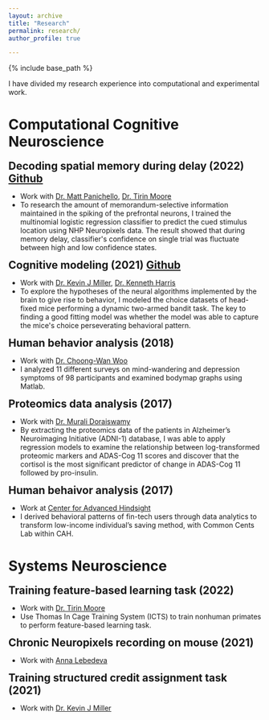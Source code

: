 ```yaml
---
layout: archive
title: "Research"
permalink: research/
author_profile: true

---
```


<style type='text/css'>
h2, h3, h4, h5, h6 {margin: 0;}
.br {display: block; margin-bottom: 0em; margin: 0;} 
</style>

{% include base_path %}

I have divided my research experience into computational and experimental work. 

# Computational Cognitive Neuroscience


## Decoding spatial memory during delay (2022) [Github](https://github.com/jinoh5/decoding-working-memory) 
   - Work with [Dr. Matt Panichello](https://scholar.princeton.edu/mfp2/home), [Dr. Tirin Moore](https://profiles.stanford.edu/tirin-moore)
   - To research the amount of memorandum-selective information maintained in the spiking of the prefrontal neurons, I trained the multinomial logistic regression classifier to predict the cued stimulus location using NHP Neuropixels data. The result showed that during memory delay, classifier's confidence on single trial was fluctuate between high and low confidence states.
    
## Cognitive modeling (2021) [Github](https://github.com/jinoh5/cognitive_modeling)
   - Work with [Dr. Kevin J Miller](https://scholar.google.com/citations?user=qSZJKJIAAAAJ&hl=en), [Dr. Kenneth Harris](https://scholar.google.com/citations?user=jcYBNfIAAAAJ&hl=en)
   - To explore the hypotheses of the neural algorithms implemented by the brain to give rise to behavior, I modeled the choice datasets of head-fixed mice performing a dynamic two-armed bandit task. The key to finding a good fitting model was whether the model was able to capture the mice's choice perseverating behavioral pattern. 
    
## Human behavior analysis (2018) 
   - Work with [Dr. Choong-Wan Woo](https://scholar.google.com/citations?user=fZLY5H8AAAAJ&hl=en)
   - I analyzed 11 different surveys on mind-wandering and depression symptoms of 98 participants and examined bodymap graphs using Matlab. 

## Proteomics data analysis (2017) 
   - Work with [Dr. Murali Doraiswamy](https://scholars.duke.edu/person/dorai001)  
   - By extracting the proteomics data of the patients in Alzheimer’s Neuroimaging Initiative (ADNI-1) database, I was able to apply regression models to examine the relationship between log-transformed proteomic markers and ADAS-Cog 11
scores and discover that the cortisol is the most significant predictor of change in ADAS-Cog 11 followed by pro-insulin.

## Human behaivor analysis (2017) 
   - Work at [Center for Advanced Hindsight](https://advanced-hindsight.com)
   - I derived behavioral patterns of fin-tech users through data analytics to transform low-income individual’s saving method, with Common Cents Lab within CAH.

# Systems Neuroscience

 
## Training feature-based learning task (2022) 
   - Work with [Dr. Tirin Moore](https://profiles.stanford.edu/tirin-moore)
   - Use Thomas In Cage Training System (ICTS) to train nonhuman primates to perform feature-based learning task.

## Chronic Neuropixels recording on mouse (2021) 
   - Work with [Anna Lebedeva](https://www.sainsburywellcome.org/web/people/anna-lebedeva)

## Training structured credit assignment task (2021) 
   - Work with [Dr. Kevin J Miller](https://scholar.google.com/citations?user=qSZJKJIAAAAJ&hl=en)
